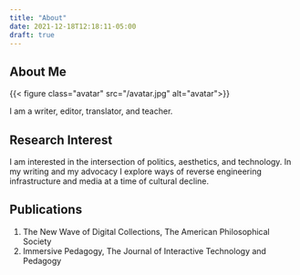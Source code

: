 ```yaml
---
title: "About"
date: 2021-12-18T12:18:11-05:00
draft: true
---
```


## About Me

{{< figure class="avatar" src="/avatar.jpg" alt="avatar">}}

I am a writer, editor, translator, and teacher.

## Research Interest

I am interested in the intersection of politics, aesthetics, and technology.
In my writing and my advocacy I explore ways of reverse engineering
infrastructure and media at a time of cultural decline.


## Publications

1. The New Wave of Digital Collections, The American Philosophical Society
2. Immersive Pedagogy, The Journal of Interactive Technology and Pedagogy
